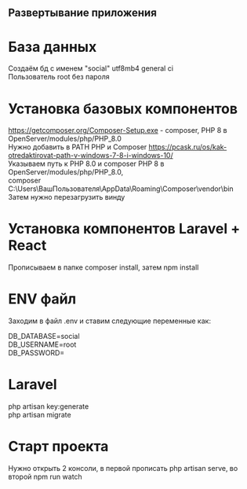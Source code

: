 ## Развертывание приложения <br>

# База данных <br>
Создаём бд с именем "social" utf8mb4 general ci <br>
Пользователь root без пароля <br>
# Установка базовых компонентов
https://getcomposer.org/Composer-Setup.exe - composer, PHP 8 в OpenServer/modules/php/PHP_8.0 <br>
Нужно добавить в PATH PHP и Composer https://pcask.ru/os/kak-otredaktirovat-path-v-windows-7-8-i-windows-10/ <br>
Указываем путь к PHP 8.0 и composer PHP 8 в OpenServer/modules/php/PHP_8.0, <br> 
composer C:\Users\ВашПользователя\AppData\Roaming\Composer\vendor\bin<br>
Затем нужно перезагрузить винду<br>
# Установка компонентов Laravel + React<br>
Прописываем в папке composer install, затем npm install <br>

# ENV файл
Заходим в файл .env и ставим следующие переменные как: <br>

DB_DATABASE=social <br>
DB_USERNAME=root <br>
DB_PASSWORD= <br>

# Laravel<br>
php artisan key:generate <br>
php artisan migrate <br>

# Старт проекта <br>
Нужно открыть 2 консоли, в первой прописать php artisan serve, во второй npm run watch
